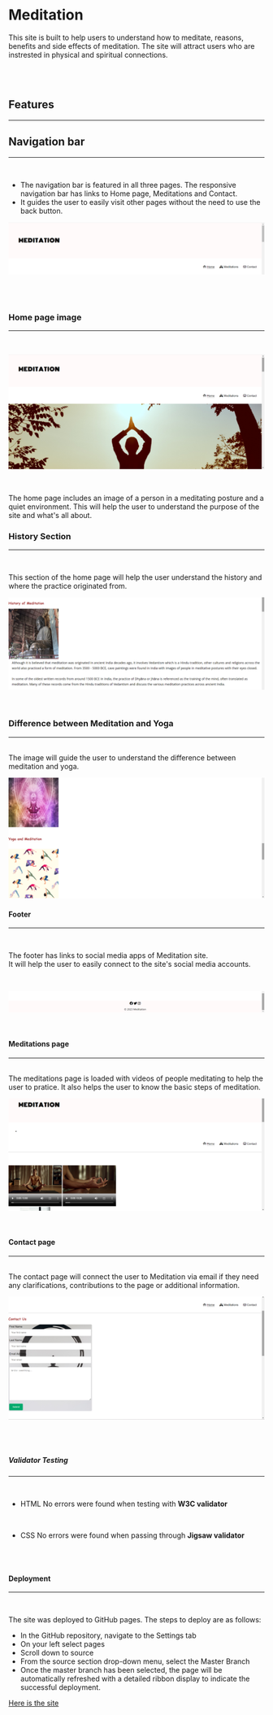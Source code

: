 # Meditation
This site is built to help users to understand how to meditate, reasons, benefits and side effects of meditation.
The site will attract users who are instrested in physical and spiritual connections.

<br>
<br>

## Features
<hr>

## Navigation bar 

<hr>
<br>

- The navigation bar is featured in all three pages. The responsive navigation bar has links to Home page, Meditations and Contact.
- It guides the user to easily visit other pages without the need to use the back button.


![header image for index](/assets/css/images/Screenshot%20(76).png)

<br>
<br>

### Home page image

<hr>
<br>

![header image for index](/assets/css/images/Screenshot%20(70).png)

<br>

The home page includes an image of a person in a meditating posture and a quiet environment. This will help the user to understand the purpose of the site and what's all about.




### History Section

<hr>
<br>

This section of the home page will help the user understand the history and where the practice originated from.
<br>

![image for history](/assets/css/images/Screenshot%20(77).png)


<br>

### Difference between Meditation and Yoga

<hr>
<br>
The image will guide the user to understand the difference between meditation and yoga.
<br>

![header image for index](/assets/css/images/Screenshot%20(81).png)


#### Footer
<hr>
<br>

The footer has links to social media apps of Meditation site.<br>
It will help the user to easily connect to the site's social media accounts.

<br>

![header image for index](/assets/css/images/Screenshot%20(82).png)

<br>

#### Meditations page
<hr>
<br>
The meditations page is loaded with videos of people meditating to help the user to pratice.
It also helps the user to know the basic steps of meditation.
<br>

![header image for index](/assets/css/images/Screenshot%20(75).png)

<br>

#### Contact page
<hr>
<br>
The contact page will connect the user to Meditation via email if they need any clarifications, contributions to the page or additional information.
<br>

![header image for index](/assets/css/images/Screenshot%20(83).png)

<br>
<br>

##### Validator Testing
<hr>
<br>

- HTML
No errors were found when testing with  **W3C validator**
<br>

- CSS
No errors were found when passing through  **Jigsaw validator**


<br>
<br>

#### Deployment
<hr>
<br>

The site was deployed to GitHub pages. The steps to deploy are as follows:
- In the GitHub repository, navigate to the Settings tab
- On your left select pages
- Scroll down to source
- From the source section drop-down menu, select the Master Branch
- Once the master branch has been selected, the page will be automatically refreshed with a detailed ribbon display to indicate the successful deployment.

[Here is the site](https://adams220.github.io/My-Repo/)

